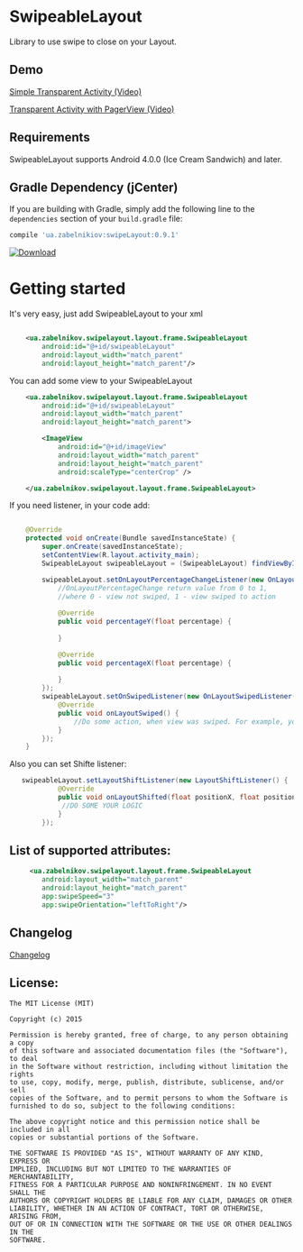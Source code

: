 
SwipeableLayout
================

Library to use swipe to close on your Layout.

## Demo

[Simple Transparent Activity (Video)](https://www.youtube.com/watch?v=bY_j41duY0E&feature=youtu.be)

[Transparent Activity with PagerView (Video)](https://www.youtube.com/watch?v=BlwmiTlm8Ro)

## Requirements

SwipeableLayout supports Android 4.0.0 (Ice Cream Sandwich) and later. 

## Gradle Dependency (jCenter)

If you are building with Gradle, simply add the following line to the `dependencies` section of your `build.gradle` file:

```groovy
compile 'ua.zabelnikiov:swipeLayout:0.9.1'
```
[ ![Download](https://api.bintray.com/packages/reginfell/ua.zabelnikov/swipeLayout/images/download.svg) ](https://bintray.com/reginfell/ua.zabelnikov/swipeLayout/_latestVersion)

Getting started
==========

It's very easy, just add SwipeableLayout to your xml

```xml

    <ua.zabelnikov.swipelayout.layout.frame.SwipeableLayout
        android:id="@+id/swipeableLayout"
        android:layout_width="match_parent"
        android:layout_height="match_parent"/>
```

You can add some view to your SwipeableLayout

```xml
    <ua.zabelnikov.swipelayout.layout.frame.SwipeableLayout
        android:id="@+id/swipeableLayout"
        android:layout_width="match_parent"
        android:layout_height="match_parent">

        <ImageView
            android:id="@+id/imageView"
            android:layout_width="match_parent"
            android:layout_height="match_parent"
            android:scaleType="centerCrop" />

    </ua.zabelnikov.swipelayout.layout.frame.SwipeableLayout>
```

If you need listener, in your code add: 

```java

    @Override
    protected void onCreate(Bundle savedInstanceState) {
        super.onCreate(savedInstanceState);
        setContentView(R.layout.activity_main);
        SwipeableLayout swipeableLayout = (SwipeableLayout) findViewById(R.id.swipeableLayout);

        swipeableLayout.setOnLayoutPercentageChangeListener(new OnLayoutPercentageChangeListener() {
            //OnLayoutPercentageChange return value from 0 to 1,
            //where 0 - view not swiped, 1 - view swiped to action
    
            @Override
            public void percentageY(float percentage) {
             
            }

            @Override
            public void percentageX(float percentage) {
                
            }
        });
        swipeableLayout.setOnSwipedListener(new OnLayoutSwipedListener() {
            @Override
            public void onLayoutSwiped() {
                //Do some action, when view was swiped. For example, you can close activity
            }
        });
    }

```

Also you can set Shifte listener:

```java
   swipeableLayout.setLayoutShiftListener(new LayoutShiftListener() {
            @Override
            public void onLayoutShifted(float positionX, float positionY, boolean isTouched) {
             //DO SOME YOUR LOGIC
            }
        });
```

## List of supported attributes:

```xml
     <ua.zabelnikov.swipelayout.layout.frame.SwipeableLayout
        android:layout_width="match_parent"
        android:layout_height="match_parent"
        app:swipeSpeed="3" 
        app:swipeOrientation="leftToRight"/>
```

## Changelog

[Changelog](https://github.com/ReginFell/SwipeableLayout/wiki/Changelog)

## License:

```
The MIT License (MIT)

Copyright (c) 2015 

Permission is hereby granted, free of charge, to any person obtaining a copy
of this software and associated documentation files (the "Software"), to deal
in the Software without restriction, including without limitation the rights
to use, copy, modify, merge, publish, distribute, sublicense, and/or sell
copies of the Software, and to permit persons to whom the Software is
furnished to do so, subject to the following conditions:

The above copyright notice and this permission notice shall be included in all
copies or substantial portions of the Software.

THE SOFTWARE IS PROVIDED "AS IS", WITHOUT WARRANTY OF ANY KIND, EXPRESS OR
IMPLIED, INCLUDING BUT NOT LIMITED TO THE WARRANTIES OF MERCHANTABILITY,
FITNESS FOR A PARTICULAR PURPOSE AND NONINFRINGEMENT. IN NO EVENT SHALL THE
AUTHORS OR COPYRIGHT HOLDERS BE LIABLE FOR ANY CLAIM, DAMAGES OR OTHER
LIABILITY, WHETHER IN AN ACTION OF CONTRACT, TORT OR OTHERWISE, ARISING FROM,
OUT OF OR IN CONNECTION WITH THE SOFTWARE OR THE USE OR OTHER DEALINGS IN THE
SOFTWARE.
```
